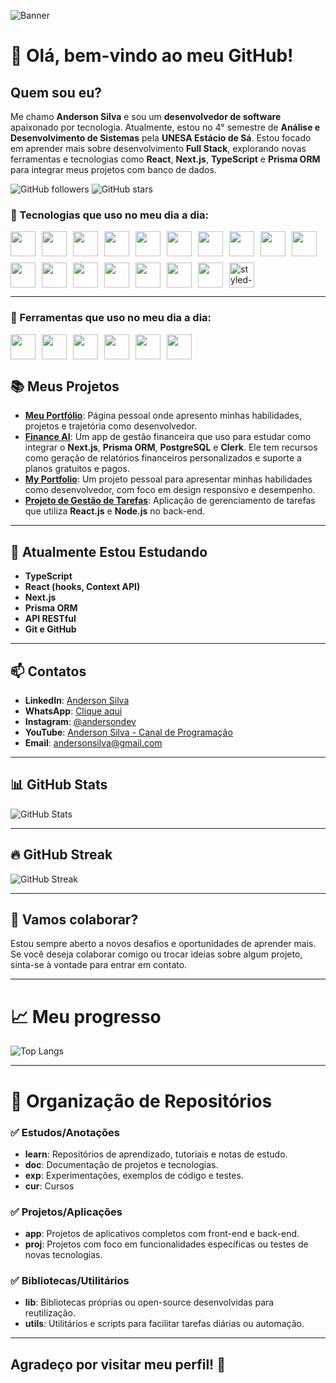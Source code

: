 ![Banner](https://github.com/Anderson-Silva1/assets/blob/main/banner.jpg)

# 👋 Olá, bem-vindo ao meu GitHub!

## Quem sou eu?

Me chamo **Anderson Silva** e sou um **desenvolvedor de software** apaixonado por tecnologia. Atualmente, estou no 4° semestre de **Análise e Desenvolvimento de Sistemas** pela **UNESA Estácio de Sá**. Estou focado em aprender mais sobre desenvolvimento **Full Stack**, explorando novas ferramentas e tecnologias como **React**, **Next.js**, **TypeScript** e **Prisma ORM** para integrar meus projetos com banco de dados.

![GitHub followers](https://img.shields.io/github/followers/Anderson-Silva1?style=social)
![GitHub stars](https://img.shields.io/github/stars/Anderson-Silva1?style=social)

### 🚀 Tecnologias que uso no meu dia a dia:

<div style="display: flex; flex-wrap: wrap; gap: 10px;">
  <img src="https://cdn.jsdelivr.net/gh/devicons/devicon@latest/icons/react/react-original.svg" height="40"/>  
  <img src="https://cdn.jsdelivr.net/gh/devicons/devicon@latest/icons/typescript/typescript-original.svg" height="40"/>          
  <img src="https://cdn.jsdelivr.net/gh/devicons/devicon@latest/icons/javascript/javascript-original.svg" height="40"/>
  <img src="https://cdn.jsdelivr.net/gh/devicons/devicon@latest/icons/python/python-original.svg" height="40"/>
  <img src="https://cdn.jsdelivr.net/gh/devicons/devicon@latest/icons/nodejs/nodejs-original.svg" height="40"/>
  <img src="https://cdn.jsdelivr.net/gh/devicons/devicon@latest/icons/nextjs/nextjs-original.svg" height="40"/>
  <img src="https://cdn.jsdelivr.net/gh/devicons/devicon@latest/icons/vitejs/vitejs-original.svg" height="40"/>
  <img src="https://cdn.jsdelivr.net/gh/devicons/devicon@latest/icons/html5/html5-original.svg" height="40"/>
  <img src="https://cdn.jsdelivr.net/gh/devicons/devicon@latest/icons/css3/css3-original.svg" height="40"/>  
  <img src="https://cdn.jsdelivr.net/gh/devicons/devicon@latest/icons/tailwindcss/tailwindcss-original.svg" height="40"/>
  <img src="https://cdn.jsdelivr.net/gh/devicons/devicon@latest/icons/sass/sass-original.svg" height="40"/>
  <img src="https://cdn.jsdelivr.net/gh/devicons/devicon@latest/icons/git/git-original.svg" height="40"/>
  <img src="https://cdn.jsdelivr.net/gh/devicons/devicon@latest/icons/bootstrap/bootstrap-original.svg" height="40"/>
  <img src="https://cdn.jsdelivr.net/gh/devicons/devicon@latest/icons/sqlite/sqlite-original.svg" height="40"/>
  <img src="https://cdn.jsdelivr.net/gh/devicons/devicon@latest/icons/postgresql/postgresql-original.svg" height="40"/>  
  <img src="https://cdn.jsdelivr.net/gh/devicons/devicon@latest/icons/prisma/prisma-original.svg" height="40"/>
  <img src="https://img.shields.io/badge/styled--components-DB7093?logo=styled-components&logoColor=white&style=for-the-badge" height="40"/>
  <img src="https://styled-components.com/logo.png" height="40" alt="styled-components logo"/>
</div>

---

### 🚀 Ferramentas que uso no meu dia a dia:

<div style="display: flex; flex-wrap: wrap; gap: 10px;">
  <img src="https://cdn.jsdelivr.net/gh/devicons/devicon@latest/icons/vscode/vscode-original.svg" height="40" />
  <img src="https://cdn.jsdelivr.net/gh/devicons/devicon@latest/icons/npm/npm-original-wordmark.svg" height="40"/>
  <img src="https://cdn.jsdelivr.net/gh/devicons/devicon@latest/icons/yarn/yarn-original.svg" height="40"/>
  <img src="https://cdn.jsdelivr.net/gh/devicons/devicon@latest/icons/insomnia/insomnia-original.svg" height="40"/>
  <img src="https://cdn.jsdelivr.net/gh/devicons/devicon@latest/icons/figma/figma-original.svg" height="40"/>
  <img src="https://cdn.jsdelivr.net/gh/devicons/devicon@latest/icons/vercel/vercel-original.svg" height="40"/>
</div>

## 📚 Meus Projetos

- **[Meu Portfólio](https://portfolio-andersondev-ofc.vercel.app/)**: Página pessoal onde apresento minhas habilidades, projetos e trajetória como desenvolvedor.
- **[Finance AI](https://github.com/Anderson-Silva1/finance-ai)**: Um app de gestão financeira que uso para estudar como integrar o **Next.js**, **Prisma ORM**, **PostgreSQL** e **Clerk**. Ele tem recursos como geração de relatórios financeiros personalizados e suporte a planos gratuitos e pagos.
- **[My Portfolio](https://github.com/Anderson-Silva1/portfolio)**: Um projeto pessoal para apresentar minhas habilidades como desenvolvedor, com foco em design responsivo e desempenho.
- **[Projeto de Gestão de Tarefas](https://github.com/Anderson-Silva1/task-manager)**: Aplicação de gerenciamento de tarefas que utiliza **React.js** e **Node.js** no back-end.

---

## 🌱 Atualmente Estou Estudando

- **TypeScript**
- **React (hooks, Context API)**
- **Next.js**
- **Prisma ORM**
- **API RESTful**
- **Git e GitHub**

---

## 📫 Contatos

- **LinkedIn**: [Anderson Silva](https://www.linkedin.com/in/anderson-silva)
- **WhatsApp**: [Clique aqui](https://wa.me/559XXXXXXXXX)
- **Instagram**: [@andersondev](https://www.instagram.com/andersondev)
- **YouTube**: [Anderson Silva - Canal de Programação](https://www.youtube.com/channel/UCXXXXXXX)
- **Email**: andersonsilva@gmail.com

---

## 📊 GitHub Stats

![GitHub Stats](https://github-readme-stats.vercel.app/api?username=Anderson-Silva1&show_icons=true&hide_title=true&hide=prs&count_private=true&theme=radical)

---

## 🔥 GitHub Streak

![GitHub Streak](https://github-readme-streak-stats.herokuapp.com/?user=Anderson-Silva1&theme=radical)


---

## 🤝 Vamos colaborar?

Estou sempre aberto a novos desafios e oportunidades de aprender mais. Se você deseja colaborar comigo ou trocar ideias sobre algum projeto, sinta-se à vontade para entrar em contato.

---

# 📈 Meu progresso

![Top Langs](https://github-readme-stats.vercel.app/api/top-langs/?username=Anderson-Silva1&layout=compact&theme=radical)

---

# 📁 Organização de Repositórios

### ✅ Estudos/Anotações

- **learn**: Repositórios de aprendizado, tutoriais e notas de estudo.
- **doc**: Documentação de projetos e tecnologias.
- **exp**: Experimentações, exemplos de código e testes.
- **cur**: Cursos

### ✅ Projetos/Aplicações

- **app**: Projetos de aplicativos completos com front-end e back-end.
- **proj**: Projetos com foco em funcionalidades específicas ou testes de novas tecnologias.

### ✅ Bibliotecas/Utilitários

- **lib**: Bibliotecas próprias ou open-source desenvolvidas para reutilização.
- **utils**: Utilitários e scripts para facilitar tarefas diárias ou automação.

---

## Agradeço por visitar meu perfil! 🚀



